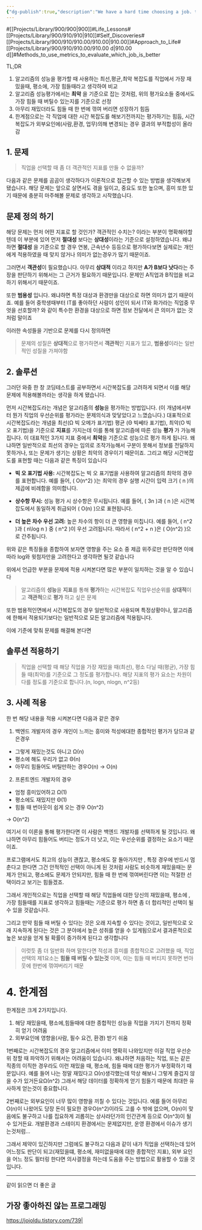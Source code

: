 ```yaml
---
{"dg-publish":true,"description":"We have a hard time choosing a job. the right fit, the right money, etc... It's important and difficult, but it's a problem we have to solve, right? So I thought about metrics. The idea came from computer science worst-case time complexity. The point is to do what you can sustain when it's hardest.","permalink":"/projects/library/900/910/910-00/910-00-d/","dgPassFrontmatter":true,"noteIcon":"0","created":"2024-04-23T20:30:14.316+09:00","updated":"2024-05-13T13:25:56.046+09:00"}
---
```


#[[Projects/Library/900/900\|900]]#Life_Lessons#[[Projects/Library/900/910/910\|910]]#Self_Discoveries#[[Projects/Library/900/910/910.00/910.00\|910.00]]#Approach_to_Life#[[Projects/Library/900/910/910.00/910.00 d\|910.00 d]]#Methods_to_use_metrics_to_evaluate_which_job_is_better

TL;DR
1. 알고리즘의 성능을 평가할 때 사용하는 최선,평균,최악 복잡도를 직업에서 가장 재밌을때,  평소에, 가장 힘들때라고 생각하여 비교
2. 알고리즘 성능평가에서는 **최악** 을 기준으로 잡는 것처럼, 위의 평가요소들 중에서도 가장 힘들 때 버틸수 있는지를 기준으로 선정
3. 아무리 재밌더라도 힘들 때 한 번에 꺾여 버리면 성장하기 힘듬
4. 한계점으로는 각 직업에 대한 시간 복잡도를 해보기전까지는 평가하기는 힘듬, 시간 복잡도가 외부요인에(사람,환경, 업무)의해 변경되는 경우 결과의 부적합성이 올라감

## 1. 문제
>   직업을 선택할 때 좀 더 객관적인 지표를 만들 수 없을까?

   다음과 같은 문제를 곰곰이 생각하다가 이론적으로 접근할 수 있는 방법을 생각해보게 됐습니다.
   해당 문제는 앞으로 살면서도 겪을 일이고, 중요도 또한 높으며, 흥미 또한 있기 때문에 충분히 마주해볼 문제로 생각하고 시작했습니다.

## 문제 정의 하기

해당 문제는 먼저 어떤 지표로 할 것인가? 객관적인 수치는? 이라는 부분이 명확해야할텐데 이 부분에 있어 먼저 **절대성** 보다는 **상대성**이라는 기준으로 설정하였습니다. 왜냐하면 **절대성** 을 기준으로 할 경우 연봉, 근속년수 등등으로 평가하다보면 실제로는 개인에게 적용하였을 때 맞지 않거나 의미가 없는경우가 많기 때문이죠. 

그러면서 **객관성**이 필요했습니다. 아무리 **상대적** 이라고 하지만  **A가 B보다 낫다**라는 주장을 판단하기 위해서는 그 근거가 필요하기 때문입니다. 문제인 A직업과 B직업을 비교하기 위해서기 때문이죠. 

또한 **범용성** 입니다. 왜냐하면 특정 대상과 환경만을 대상으로 하면 의미가 없기 때문이죠. 예를 들어 중학생때부터 IT를 좋아하던 사람이 성인이 되서 IT와 화가라는 직업중 무엇을 선호할까? 와 같이 특수한 환경을 대상으로 하면 정보 전달에서 큰 의미가 없는 것처럼 말이죠



이러한 속성들을 기반으로 문제를 다시 정의하면

> 문제의 성질은 **상대적**으로 평가하면서 **객관적**인 지표가 있고, **범용성**이라는 일반적인 성질을 가져야함 


## 2. 솔루션

그러던 와중 한 창 코딩테스트를 공부하면서 시간복잡도를 고려하게 되면서 이를 해당 문제에 적용해볼까라는 생각을 하게 됐습니다.

먼저 시간복잡도라는 개념은 알고리즘의 **성능**을 평가하는 방법입니다. (이 개념에서부터 뭔가 직업의 우선순위를 평가라는 문제의식과 맞닿았다고 느꼈습니다.) 대표적으로 시간복잡도라는 개념을 최선(Ω 빅 오메가 표기법) 평균 (Θ 빅쎄타 표기법), 최악(O 빅오 표기법)을 기준으로 **지표**를 가지는데 이를 통해 알고리즘에 따른 성능 **평가** 가 가능해집니다. 이 대표적인 3가지 지표 중에서 **최악**을 기준으로 성능으르 평가 하게 됩니다. 왜냐하면 일반적으로 최선의 경우는 임의로 조작가능해서 구분이 못해서 정보를 전달하지 못하거나, 또는 문제가 생기는 상황은 최악의 경우이기 때문이죠. 그리고 해당 시간복잡도를 표현할 때는 다음과 같은 특징이 있습니다

- **빅 오 표기법 사용:** 시간복잡도는 빅 오 표기법을 사용하여 알고리즘의 최악의 경우를 표현합니다. 예를 들어, \( O(n^2) \)는 최악의 경우 실행 시간이 입력 크기 \( n \)의 제곱에 비례함을 의미합니다.

- **상수항 무시:** 성능 평가 시 상수항은 무시됩니다. 예를 들어, \( 3n \)과 \( n \)은 시간복잡도에서 동일하게 취급되어 \( O(n) \)으로 표현됩니다.

- **더 높은 차수 우선 고려:** 높은 차수의 항이 더 큰 영향을 미칩니다. 예를 들어, \( n^2 \)과 \( n\log n \) 중 \( n^2 \)이 우선 고려됩니다. 따라서 \( n^2 + n \)은 \( O(n^2) \)으로 간주됩니다.


위와 같은 특징들을 종합하여 보자면 영향을 주는 요소 중 제곱 위주로만 판단하면 이에따라 log와 윗첨자만을 고려한다고 생각하면 될것 같습니다


위에서 언급한 부분을 문제에 적용 시켜본다면 많은 부분이 일치하는 것을 알 수 있습니다

> 알고리즘의 **성능**을 **지표**를 통해 **평가**하는 시간복잡도
> 직업우선순위를 **상대적**이고 **객관적**으로  **평가** 하고 싶은 문제

또한 범용적인면에서 시간복잡도의 경우 일반적으로 사용되며 특정상황이나, 알고리즘에 한해서 적용되기보다는 일반적으로 모든 알고리즘에 적용됩니다.

이에 기준에 맞춰 문제를 해결해 본다면
## 솔루션 적용하기

> 직업을 선택할 때 해당 직업을 가장 재밌을 때(최선), 평소 다닐 때(평균), 가장 힘들 때(최악)를 기준으로 그 정도를 평가합니다.
해당 지표의 평가 요소는 차원이 다를 정도를 기준으로 합니다.(n, logn, nlogn, n^2등)



## 3. 사례 적용
한 번 해당 내용을 적용 시켜본다면 다음과 같은 경우

1. 백엔드 개발자의 경우 개인이 느끼는 흥미와 적성에대한 종합적인 평가가 당므과 같은경우
- 그렇게 재밌는것도 아니고  Ω(n)
- 평소에 해도 우리가 없고 Θ(n)
- 아무리 힘들어도 버틸만하는 경우O(n)
-> O(n)

2. 프론트엔드 개발자의 경우
- 엄청 흥미있어하고  Ω(1)
- 평소에도 재밌지만 Θ(1)
- 힘들 때 번아웃이 쉽게 오는 경우 O(n^2)

-> O(n^2)

여기서 이 이론을 통해 평가한다면 이 사람은 백엔드 개발자를 선택하게 될 것입니다. 왜냐하면 아무리 힘들어도 버티는 정도가 더 낫고, 이는 우선순위를 결정하는 요소기 때문이죠.

프로그램에서도 최고의 성능이 괜찮고, 평소에도 잘 돌아가지만 , 특정 경우에 반드시 멈춘다고 한다면 그건 안적적인 선택이 아니게 된 것처럼
사람도 비슷하게 재밌을때는 문제가 안되고, 평소에도 문제가 안되지만, 힘들 때 한 번에 꺾여버린다면 이는 적절한 선택이라고 보기는 힘들겠죠.

그래서 개인적으로는 직업을 선택할 때 해당 직업들에 대한 당신의 재밌을때, 평소에 , 가장 힘들때를 지표로 생각하고 힘들때는 기준으로 평가 하면 좀 더 합리적인 선택이 될 수 있을 것같습니다.

그리고 만약 힘들 때 버틸 수 있다는 것은 오래 지속할 수 있다는 것이고, 일반적으로 오래 지속하게 된다는 것은 그 분야에서 높은 성취를 얻을 수 있게됨으로서 결과론적으로 높은 보상을 얻게 될 확률이 증가하게 된다고 생각합니다


> 이럿듯 좀 더 일반화 하며 말한다면 적성과 흥미를 종합적으로 고려했을 때, 직업 선택의 제1요소는 **힘들 때 버틸 수 있는것** 이며, 이는 힘들 때 버티지 못하면 번아웃에 한번에 꺾여버리기 때문



# 4. 한계점

한계점은 크게 2가지입니다.

1. 해당 재밌을때, 평소에,힘들때에 대한 종합적인 성능을 직업을 가지기 전까지 정확히 얻기 어려움
2. 외부요인에 영향을(사람, 필수 요건, 환경) 받기 쉬움


1번째로는 시간복잡도의 경우 알고리즘에서 이미 명확히 나와있지만 이걸 직업 우선순위 정할 때 파악하기 위해서는 어려움이 있습니다. 왜냐하면 처음하는 직업, 또는 같은 직종의 이직한 경우라도 이런 재밌을 때, 평소에, 힘들 때에 대한 평가가 부정확하기 때문입니다. 예를 들어 나는 정말 재밌다고 Ω(n)생각했는데 막상 해보니 그렇게 즐겁지 않을 수가 있거든요Ω(n^2) 그래서 해당 데이터를 정확하게 얻기 힘들기 때문에 최대한 유사하게 얻는것이 중요합니다.

2번째로는 외부요인이 너무 많이 영향을 끼칠 수 있다는 것입니다. 예를 들어 아무리 O(n)이 나왔어도 당장 돈이 필요한 경우O(n^2)이라도 고를 수 밖에 없으며, O(n)이 맞음에도 불구하고 나를 집요하게 괴롭히는 상사라던가의 인간관계 등으로 O(n^3)이 될 수 있거든요. 개발환경과 스테이지 환경에서는 문제없지만, 운영 환경에서 이슈가 생기는것처럼...


그래서 제약이 있긴하지만 그럼에도 불구하고 다음과 같이 내가 직업을 선택하는데 있어 어느정도 판단이 되고(재밌을떄, 평소에, 재미없을때에 대한 종합적인 지표), 외부 요인을 어느 정도 필터링 한다면 의사결정을 하는데 도움을 주는 방법으로 활용할 수 있을 것입니다.




---
같이 읽으면 더 좋은 글
## 가장 좋아하진 않는 프로그래밍
https://jojoldu.tistory.com/739| 
